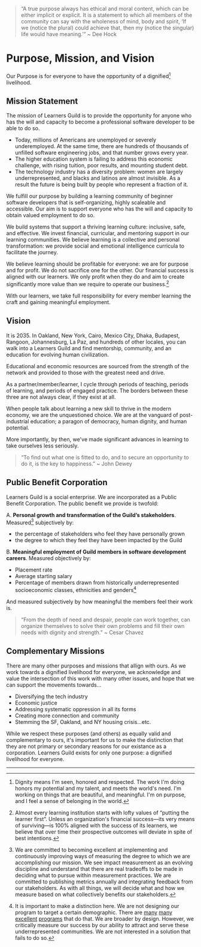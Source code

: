 > “A true purpose always has ethical and moral content, which can be either implicit or explicit. It is a statement to which all members of the community can say with the wholeness of mind, body and spirit, ‘If we (notice the plural) could achieve that, then my (notice the singular) life would have meaning.’” ~ Dee Hock

# Purpose, Mission, and Vision

Our Purpose is for everyone to have the opportunity of a dignified[^1] livelihood.

## Mission Statement

The mission of Learners Guild is to provide the opportunity for anyone who has the will and capacity to become a professional software developer to be able to do so.

* Today, millions of Americans are unemployed or severely underemployed. At the same time, there are hundreds of thousands of unfilled software engineering jobs, and that number grows every year.
* The  higher education system is failing to address this economic challenge, with rising tuition, poor results, and mounting student debt.
* The technology industry has a diversity problem: women are largely underrepresented, and blacks and latinos are almost invisible. As a result the future is being built by people who represent a fraction of it.

We fulfill our purpose by building a learning community of beginner software developers that is self-organizing, highly scaleable and accessible. Our aim is to support everyone who has the will and capacity to obtain valued employment to do so.

We build systems that support a thriving learning culture: inclusive, safe, and effective. We invest financial, curricular, and mentoring support in our learning communities. We believe learning is a collective and personal transformation: we provide social and emotional intelligence curricula to facilitate the journey.

We believe learning should be profitable for everyone: we are for purpose and for profit. We do not sacrifice one for the other. Our financial success is aligned with our learners. We only profit when they do and aim to create significantly more value than we require to operate our business.[^2]

With our learners, we take full responsibility for every member learning the craft and gaining meaningful employment.

## Vision

It is 2035. In Oakland, New York, Cairo, Mexico City, Dhaka, Budapest, Rangoon, Johannesburg, La Paz, and hundreds of other locales, you can walk into a Learners Guild and find mentorship, community, and an education for evolving human civilization.

Educational and economic resources are sourced from the strength of the network and provided to those with the greatest need and drive.

As a partner/member/learner, I cycle through periods of teaching, periods of learning, and periods of engaged practice. The borders between these three are not always clear, if they exist at all.

When people talk about learning a new skill to thrive in the modern economy, we are the unquestioned choice. We are at the vanguard of post-industrial education; a paragon of democracy, human dignity, and human potential.

More importantly, by then, we've made significant advances in learning to take ourselves less seriously.

> “To find out what one is fitted to do, and to secure an opportunity to do it, is the key to happiness.” ~ John Dewey

## Public Benefit Corporation

Learners Guild is a social enterprise. We are incorporated as a Public Benefit Corporation. The public benefit we provide is twofold:

A. **Personal growth and transformation of the Guild’s stakeholders**. Measured[^3] subjectively by:

  * the percentage of stakeholders who feel they have personally grown
  * the degree to which they feel they have been impacted by the Guild

B. **Meaningful employment of Guild members in software development careers**. Measured objectively by:

  * Placement rate
  * Average starting salary
  * Percentage of members drawn from historically underrepresented socioeconomic classes, ethnicities and genders[^4]

  And measured subjectively by how meaningful the members feel their work is.

> “From the depth of need and despair, people can work together, can organize themselves to solve their own problems and fill their own needs with dignity and strength.” ~ Cesar Chavez

## Complementary Missions

There are many other purposes and missions that allign with ours. As we work towards a dignified livelihood for everyone, we acknowledge and value the intersection of this work with many other issues, and hope that we can support the movements towards...

- Diversifying the tech industry
- Economic justice
- Addressing systematic oppression in all its forms
- Creating more connection and community
- Stemming the SF, Oakland, and NY housing crisis...etc.


While we respect these purposes (and others) as equally valid and complementary to ours, it's important for us to make the distinction that they are not primary or secondary reasons for our existance as a corporation. Learners Guild exists for only one purpose: a dignified livelihood for everyone.



---

[^1]: Dignity means I'm seen, honored and respected. The work I'm doing honors my potential and my talent, and meets the world's need. I'm working on things that are beautiful, and meaningful. I'm on purpose, and I feel a sense of belonging in the world.

[^2]: Almost every learning institution starts with lofty values of “putting the learner first”. Unless an organization's financial success—its very means of surviving—is 100% aligned with the success of its learners, we believe that over time their prospective outcomes will deviate in spite of best intentions.

[^3]: We are committed to becoming excellent at implementing and continuously improving ways of measuring the degree to which we are accomplishing our mission. We see impact measurement as an evolving discipline and understand that there are real tradeoffs to be made in deciding what to pursue within measurement practices. We are committed to publishing metrics annually and integrating feedback from our stakeholders. As with all things, we will decide what and how we measure based on what collectively benefits our stakeholders.

[^4]: It is important to make a distinction here. We are not designing our program to target a certain demographic. There are [many][link1] [many][link2] [excellent][link3] [programs][link4] that do that. We are broader by design. However, we critically measure our success by our ability to attract and serve these underrepresented communities. We are not interested in a solution that fails to do so.

[link1]: http://www.blackgirlscode.com/
[link2]: http://www.yearup.org/
[link3]: http://www.yeswecode.org/
[link4]: http://www.codeforprogress.org/
